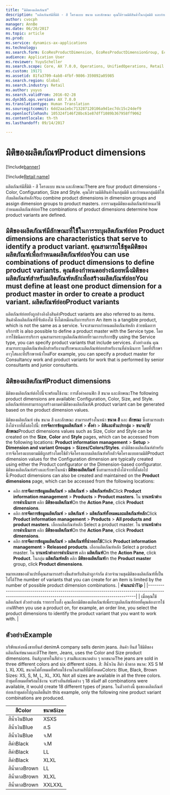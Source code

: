 ```yaml
---
title: "มิติของผลิตภัณฑ์"
description: "ผลิตภัณฑ์มีสี่มิติ - สี โครงแบบ ขนาด และลักษณะ คุณได้รวมมิติสินค้าในกลุ่มมิติ และกำหนดกลุ่มมิติให้กับผลิตภัณฑ์หลัก การรวมชุดมิติของผลิตภัณฑ์กำหนดวิธีกำหนดผลิตภัณฑ์ย่อย"
author: cvocph
manager: AnnBe
ms.date: 06/20/2017
ms.topic: article
ms.prod: 
ms.service: dynamics-ax-applications
ms.technology: 
ms.search.form: EcoResProductDimension, EcoResProductDimensionGroup, EcoResProductMasterDimension, RetailEcoResColor, RetailEcoResSize, RetailEcoResStyle
audience: Application User
ms.reviewer: YuyuScheller
ms.search.scope: Core, AX 7.0.0, Operations, UnifiedOperations, Retail
ms.custom: 19171
ms.assetid: 81fa3709-4ab8-4fbf-9806-359892a05985
ms.search.region: Global
ms.search.industry: Retail
ms.author: yuyus
ms.search.validFrom: 2016-02-28
ms.dyn365.ops.version: AX 7.0.0
ms.translationtype: Human Translation
ms.sourcegitcommit: 6dd2aa1ebc713287120106a9d1ec7dc15c24def9
ms.openlocfilehash: 105324f146f28bc61e87dff1089b367958ff9062
ms.contentlocale: th-th
ms.lasthandoff: 09/14/2017

---
```


# <a name="product-dimensions"></a><span data-ttu-id="908d4-105">มิติของผลิตภัณฑ์</span><span class="sxs-lookup"><span data-stu-id="908d4-105">Product dimensions</span></span>

[!include[banner](../includes/banner.md)]

[!include[Retail name](../includes/retail-name.md)]


<span data-ttu-id="908d4-106">ผลิตภัณฑ์มีสี่มิติ - สี โครงแบบ ขนาด และลักษณะ</span><span class="sxs-lookup"><span data-stu-id="908d4-106">There are four product dimensions -  Color, Configuration, Size and Style.</span></span> <span data-ttu-id="908d4-107">คุณได้รวมมิติสินค้าในกลุ่มมิติ และกำหนดกลุ่มมิติให้กับผลิตภัณฑ์หลัก</span><span class="sxs-lookup"><span data-stu-id="908d4-107">You combine product dimensions in dimension groups and assign dimension groups to product masters.</span></span> <span data-ttu-id="908d4-108">การรวมชุดมิติของผลิตภัณฑ์กำหนดวิธีกำหนดผลิตภัณฑ์ย่อย</span><span class="sxs-lookup"><span data-stu-id="908d4-108">The combinations of product dimensions determine how product variants are defined.</span></span>

<span data-ttu-id="908d4-109">มิติของผลิตภัณฑ์มีลักษณะที่ใช้ในการระบุผลิตภัณฑ์ย่อย </span><span class="sxs-lookup"><span data-stu-id="908d4-109">Product dimensions are characteristics that serve to identify a product variant.</span></span> <span data-ttu-id="908d4-110">คุณสามารถใช้ชุดมิติของผลิตภัณฑ์เพื่อกำหนดผลิตภัณฑ์ย่อย</span><span class="sxs-lookup"><span data-stu-id="908d4-110">You can use combinations of product dimensions to define product variants.</span></span> <span data-ttu-id="908d4-111">คุณต้องกำหนดอย่างน้อยหนึ่งมิติของผลิตภัณฑ์สำหรับผลิตภัณฑ์หลักเพื่อสร้างผลิตภัณฑ์ย่อย</span><span class="sxs-lookup"><span data-stu-id="908d4-111">You must define at least one product dimension for a product master in order to create a product variant.</span></span>
<span data-ttu-id="908d4-112">ผลิตภัณฑ์ย่อย</span><span class="sxs-lookup"><span data-stu-id="908d4-112">Product variants</span></span>
----------------

<span data-ttu-id="908d4-113">ผลิตภัณฑ์ย่อยยังถูกอ้างอิงถึงสินค้า</span><span class="sxs-lookup"><span data-stu-id="908d4-113">Product variants are also referred to as items.</span></span> <span data-ttu-id="908d4-114">สินค้าคือผลิตภัณฑ์ที่จับต้องได้ ซึ่งไม่เหมือนกับการบริการ </span><span class="sxs-lookup"><span data-stu-id="908d4-114">An item is a tangible product, which is not the same as a service.</span></span> <span data-ttu-id="908d4-115">จึงจะสามารถกำหนดผลิตภัณฑ์หลัก ด้วยชนิดการบริการ</span><span class="sxs-lookup"><span data-stu-id="908d4-115">It is also possible to define a product master with the Service type.</span></span> <span data-ttu-id="908d4-116">โดยการใช้ชนิดการบริการ คุณสามารถระบุผลิตภัณฑ์ย่อยที่รวมการบริการ</span><span class="sxs-lookup"><span data-stu-id="908d4-116">By using the Service type, you can specify product variants that include services.</span></span> <span data-ttu-id="908d4-117">ตัวอย่างเช่น คุณสามารถระบุผลิตภัณฑ์หลักสำหรับงานปรึกษาและผลิตภัณฑ์ย่อยสำหรับงานที่ดำเนินการ โดยที่ปรึกษาอาวุโสและที่ปรึกษาหน้าใหม่</span><span class="sxs-lookup"><span data-stu-id="908d4-117">For example, you can specify a product master for Consultancy work and product variants for work that is performed by senior consultants and junior consultants.</span></span>

## <a name="product-dimensions"></a><span data-ttu-id="908d4-118">มิติของผลิตภัณฑ์</span><span class="sxs-lookup"><span data-stu-id="908d4-118">Product dimensions</span></span>
<span data-ttu-id="908d4-119">มิติของผลิตภัณฑ์ต่อไปนี้จะพร้อมใช้งาน: การตั้งค่าคอนฟิก สี ขนาด และลักษณะ</span><span class="sxs-lookup"><span data-stu-id="908d4-119">The following product dimensions are available: Configuration, Color, Size, and Style.</span></span> <span data-ttu-id="908d4-120">ผลิตภัณฑ์ย่อยสามารถถูกสร้างตามค่ามิติของผลิตภัณฑ์</span><span class="sxs-lookup"><span data-stu-id="908d4-120">A product variant can be generated based on the product dimension values.</span></span>

<span data-ttu-id="908d4-121">มิติของผลิตภัณฑ์ เช่น ขนาด สี และลักษณะ สามารถสร้างในหน้า **ขนาด** **สี** และ **ลักษณะ** ซึ่งสามารถเข้าถึงได้จากที่ตั้งต่อไปนี้: **การจัดการข้อมูลผลิตภัณฑ์** &gt; **ตั้งค่า** &gt; **มิติและตัวแปรกลุ่ม** &gt; **ขนาด/สี/ลักษณะ**</span><span class="sxs-lookup"><span data-stu-id="908d4-121">Product dimensions values such as Size, Color and Style can be created on the **Size**, **Color** and **Style** pages, which can be accessed from the following locations: **Product information management** &gt; **Setup** &gt; **Dimension and variant Groups** &gt; **Sizes/Colors/Styles**.</span></span> <span data-ttu-id="908d4-122">ค่ามิติของผลิตภัณฑ์สำหรับการจัดโครงแบบตามมิติถูกสร้างโดยใช้ตัวจัดโครงแบบผลิตภัณฑ์หรือตัวจัดโครงแบบตามมิติ</span><span class="sxs-lookup"><span data-stu-id="908d4-122">Product dimension values for the Configuration dimension are typically created using either the Product configurator or the Dimension-based configurator.</span></span> <span data-ttu-id="908d4-123">มิติของผลิตภัณฑ์สร้างและรักษาในหน้า **มิติของผลิตภัณฑ์** ซึ่งสามารถเข้าถึงได้จากที่ตั้งต่อไปนี้:</span><span class="sxs-lookup"><span data-stu-id="908d4-123">Product dimensions can also be created and maintained on the **Product dimensions** page, which can be accessed from the following locations:</span></span>
-   <span data-ttu-id="908d4-124">คลิก **การจัดการข้อมูลผลิตภัณฑ์** &gt; **ผลิตภัณฑ์** &gt; **ผลิตภัณฑ์หลัก**</span><span class="sxs-lookup"><span data-stu-id="908d4-124">Click **Product information management** &gt; **Products** &gt; **Product masters**.</span></span> <span data-ttu-id="908d4-125">ใน **บานหน้าต่างการดำเนินการ** คลิก **มิติของผลิตภัณฑ์**</span><span class="sxs-lookup"><span data-stu-id="908d4-125">On the **Action Pane**, click **Product dimensions**.</span></span>
-   <span data-ttu-id="908d4-126">คลิก **การจัดการข้อมูลผลิตภัณฑ์** &gt; **ผลิตภัณฑ์** &gt; **ผลิตภัณฑ์ทั้งหมดและผลิตภัณฑ์หลัก**</span><span class="sxs-lookup"><span data-stu-id="908d4-126">Click **Product information management** &gt; **Products** &gt; **All products and product masters**.</span></span> <span data-ttu-id="908d4-127">เลือกผลิตภัณฑ์หลัก </span><span class="sxs-lookup"><span data-stu-id="908d4-127">Select a product master.</span></span> <span data-ttu-id="908d4-128">ใน **บานหน้าต่างการดำเนินการ** คลิก **มิติของผลิตภัณฑ์**</span><span class="sxs-lookup"><span data-stu-id="908d4-128">On the **Action Pane**, click **Product dimensions**.</span></span>
-   <span data-ttu-id="908d4-129">คลิก **การจัดการข้อมูลผลิตภัณฑ์** &gt; **ผลิตภัณฑ์ที่นำออกใช้**</span><span class="sxs-lookup"><span data-stu-id="908d4-129">Click **Product information management** &gt; **Released products**.</span></span> <span data-ttu-id="908d4-130">เลือกผลิตภัณฑ์หลัก </span><span class="sxs-lookup"><span data-stu-id="908d4-130">Select a product master.</span></span> <span data-ttu-id="908d4-131">ใน **บานหน้าต่างการดำเนินการ** คลิก **ผลิตภัณฑ์**</span><span class="sxs-lookup"><span data-stu-id="908d4-131">On the **Action Pane**, click **Product**.</span></span> <span data-ttu-id="908d4-132">ในกลุ่ม **ผลิตภัณฑ์หลัก** คลิก **มิติของผลิตภัณฑ์**</span><span class="sxs-lookup"><span data-stu-id="908d4-132">In the **Product master** group, click **Product dimensions**.</span></span>

<span data-ttu-id="908d4-133">หมายเลขของตัวแปรที่คุณสามารถสร้างขึ้นสำหรับสินค้าถูกจำกัด ด้วยจำนวนชุดมิติของผลิตภัณฑ์ที่เป็นไปได้</span><span class="sxs-lookup"><span data-stu-id="908d4-133">The number of variants that you can create for an item is limited by the number of possible product dimension combinations.</span></span>
| <span data-ttu-id="908d4-134">**คำแนะนำ**</span><span class="sxs-lookup"><span data-stu-id="908d4-134">**Tip**</span></span>                                                                                                                                              |
|------------------------------------------------------------------------------------------------------------------------------------------------------|
| <span data-ttu-id="908d4-135">เมื่อคุณใช้ผลิตภัณฑ์ ตัวอย่างเช่น รายการใบสั่ง คุณเลือกมิติของผลิตภัณฑ์เพื่อระบุผลิตภัณฑ์ย่อยที่คุณต้องการใช้งาน</span><span class="sxs-lookup"><span data-stu-id="908d4-135">When you use a product on, for example, an order line, you select the product dimensions to identify the product variant that you want to work with.</span></span> |

## <a name="example"></a><span data-ttu-id="908d4-136">ตัวอย่าง</span><span class="sxs-lookup"><span data-stu-id="908d4-136">Example</span></span>
<span data-ttu-id="908d4-137">บริษัทแห่งหนึ่งขายยีนส์ denim</span><span class="sxs-lookup"><span data-stu-id="908d4-137">A company sells denim jeans.</span></span> <span data-ttu-id="908d4-138">สินค้า ยีนส์ ใช้มิติของผลิตภัณฑ์ขนาดและสี</span><span class="sxs-lookup"><span data-stu-id="908d4-138">The item, Jeans, uses the Color and Size product dimensions.</span></span> <span data-ttu-id="908d4-139">ยีนส์ถูกขายในสีต่าง ๆ สามสีและขนาดต่าง ๆ หกขนาด</span><span class="sxs-lookup"><span data-stu-id="908d4-139">The jeans are sold in three different colors and six different sizes.</span></span> <span data-ttu-id="908d4-140">สี: สีน้ำเงิน สีดำ น้ำตาล ขนาด: XS S M L XL XXL ขนาดไม่ทั้งหมดที่พร้อมใช้งานในสามสีที่มีทั้งหมด</span><span class="sxs-lookup"><span data-stu-id="908d4-140">Colors: Blue, Black, Brown Sizes: XS, S, M, L, XL, XXL Not all sizes are available in all the three colors.</span></span> <span data-ttu-id="908d4-141">ถ้าชุดทั้งหมดที่พร้อมใช้งาน จะสร้างยีนส์ชนิดต่าง ๆ 18 ชนิด</span><span class="sxs-lookup"><span data-stu-id="908d4-141">If all combinations were available, it would create 18 different types of jeans.</span></span> <span data-ttu-id="908d4-142">ในตัวอย่างนี้ ชุดของผลิตภัณฑ์ย่อยเก้าชุดต่อไปถูกผลิตขึ้น</span><span class="sxs-lookup"><span data-stu-id="908d4-142">In this example, only the following nine product variant combinations are produced.</span></span>

| <span data-ttu-id="908d4-143">สี</span><span class="sxs-lookup"><span data-stu-id="908d4-143">Color</span></span> | <span data-ttu-id="908d4-144">ขนาด</span><span class="sxs-lookup"><span data-stu-id="908d4-144">Size</span></span> |
|-------|------|
| <span data-ttu-id="908d4-145">สีน้ำเงิน</span><span class="sxs-lookup"><span data-stu-id="908d4-145">Blue</span></span>  | <span data-ttu-id="908d4-146">XS</span><span class="sxs-lookup"><span data-stu-id="908d4-146">XS</span></span>   |
| <span data-ttu-id="908d4-147">สีน้ำเงิน</span><span class="sxs-lookup"><span data-stu-id="908d4-147">Blue</span></span>  | <span data-ttu-id="908d4-148">ส.</span><span class="sxs-lookup"><span data-stu-id="908d4-148">S</span></span>    |
| <span data-ttu-id="908d4-149">สีน้ำเงิน</span><span class="sxs-lookup"><span data-stu-id="908d4-149">Blue</span></span>  | <span data-ttu-id="908d4-150">จ.</span><span class="sxs-lookup"><span data-stu-id="908d4-150">M</span></span>    |
| <span data-ttu-id="908d4-151">สีดำ</span><span class="sxs-lookup"><span data-stu-id="908d4-151">Black</span></span> | <span data-ttu-id="908d4-152">จ.</span><span class="sxs-lookup"><span data-stu-id="908d4-152">M</span></span>    |
| <span data-ttu-id="908d4-153">สีดำ</span><span class="sxs-lookup"><span data-stu-id="908d4-153">Black</span></span> | <span data-ttu-id="908d4-154">L</span><span class="sxs-lookup"><span data-stu-id="908d4-154">L</span></span>    |
| <span data-ttu-id="908d4-155">สีดำ</span><span class="sxs-lookup"><span data-stu-id="908d4-155">Black</span></span> | <span data-ttu-id="908d4-156">XL</span><span class="sxs-lookup"><span data-stu-id="908d4-156">XL</span></span>   |
| <span data-ttu-id="908d4-157">สีน้ำตาล</span><span class="sxs-lookup"><span data-stu-id="908d4-157">Brown</span></span> | <span data-ttu-id="908d4-158">L</span><span class="sxs-lookup"><span data-stu-id="908d4-158">L</span></span>    |
| <span data-ttu-id="908d4-159">สีน้ำตาล</span><span class="sxs-lookup"><span data-stu-id="908d4-159">Brown</span></span> | <span data-ttu-id="908d4-160">XL</span><span class="sxs-lookup"><span data-stu-id="908d4-160">XL</span></span>   |
| <span data-ttu-id="908d4-161">สีน้ำตาล</span><span class="sxs-lookup"><span data-stu-id="908d4-161">Brown</span></span> | <span data-ttu-id="908d4-162">XXL</span><span class="sxs-lookup"><span data-stu-id="908d4-162">XXL</span></span>  |







